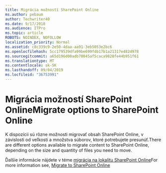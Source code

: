```yaml
---
title: Migrácia možností SharePoint Online
ms.author: pebaum
author: Techwriter40
ms.date: 9/17/2018
ms.audience: ITPro
ms.topic: article
ROBOTS: NOINDEX, NOFOLLOW
localization_priority: Normal
ms.assetid: c8c339c9-2e50-4daa-aa91-3eb5053e2bc6
ms.openlocfilehash: 5cc179539dfa99be699fdb17b1a21317e482d978
ms.sourcegitcommit: a65d196d00adb70045af5caca9828fe44b951f61
ms.translationtype: MT
ms.contentlocale: sk-SK
ms.lasthandoff: 09/04/2019
ms.locfileid: "36753991"
---
```

# <a name="migrate-options-to-sharepoint-online"></a><span data-ttu-id="7144e-102">Migrácia možností SharePoint Online</span><span class="sxs-lookup"><span data-stu-id="7144e-102">Migrate options to SharePoint Online</span></span>

<span data-ttu-id="7144e-103">K dispozícii sú rôzne možnosti migrovať obsah SharePoint Online, v závislosti od veľkosti a množstva súborov, ktoré potrebujete presunúť.</span><span class="sxs-lookup"><span data-stu-id="7144e-103">There are different options available to migrate content to SharePoint Online, depending on the size and quantity of files you need to move.</span></span>
  
<span data-ttu-id="7144e-104">Ďalšie informácie nájdete v téme [migrácia na lokalitu SharePoint Online](https://go.microsoft.com/fwlink/?linkid-2022029)</span><span class="sxs-lookup"><span data-stu-id="7144e-104">For more information see, [Migrate to SharePoint Online](https://go.microsoft.com/fwlink/?linkid-2022029)</span></span>
  

